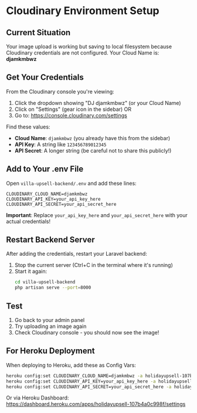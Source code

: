 # Cloudinary Environment Setup

## Current Situation

Your image upload is working but saving to local filesystem because Cloudinary credentials are not configured. Your Cloud Name is: **djamkmbwz**

## Get Your Credentials

From the Cloudinary console you're viewing:
1. Click the dropdown showing "DJ djamkmbwz" (or your Cloud Name)
2. Click on "Settings" (gear icon in the sidebar) OR
3. Go to: https://console.cloudinary.com/settings

Find these values:
- **Cloud Name**: `djamkmbwz` (you already have this from the sidebar)
- **API Key**: A string like `123456789012345`
- **API Secret**: A longer string (be careful not to share this publicly!)

## Add to Your .env File

Open `villa-upsell-backend/.env` and add these lines:

```env
CLOUDINARY_CLOUD_NAME=djamkmbwz
CLOUDINARY_API_KEY=your_api_key_here
CLOUDINARY_API_SECRET=your_api_secret_here
```

**Important**: Replace `your_api_key_here` and `your_api_secret_here` with your actual credentials!

## Restart Backend Server

After adding the credentials, restart your Laravel backend:

1. Stop the current server (Ctrl+C in the terminal where it's running)
2. Start it again:
   ```bash
   cd villa-upsell-backend
   php artisan serve --port=8000
   ```

## Test

1. Go back to your admin panel
2. Try uploading an image again
3. Check Cloudinary console - you should now see the image!

## For Heroku Deployment

When deploying to Heroku, add these as Config Vars:

```bash
heroku config:set CLOUDINARY_CLOUD_NAME=djamkmbwz -a holidayupsell-107b4a0c998f
heroku config:set CLOUDINARY_API_KEY=your_api_key_here -a holidayupsell-107b4a0c998f
heroku config:set CLOUDINARY_API_SECRET=your_api_secret_here -a holidayupsell-107b4a0c998f
```

Or via Heroku Dashboard: https://dashboard.heroku.com/apps/holidayupsell-107b4a0c998f/settings
